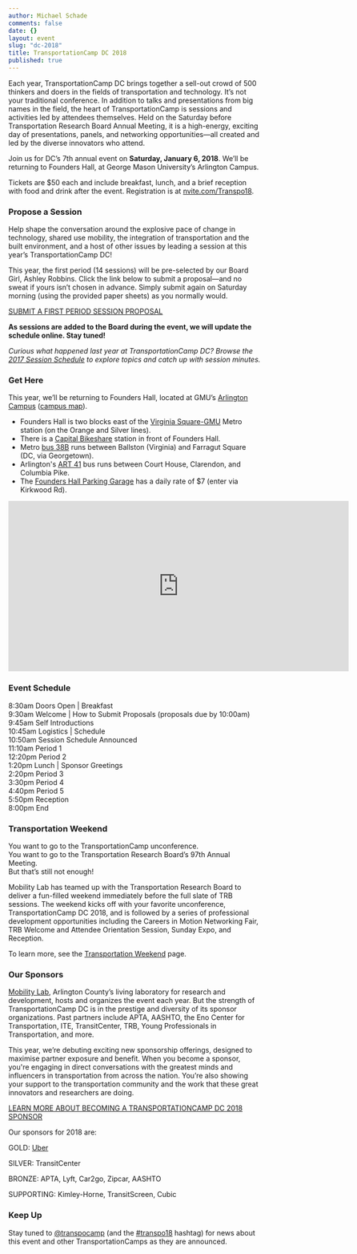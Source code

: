 ```yaml
---
author: Michael Schade
comments: false
date: {}
layout: event
slug: "dc-2018"
title: TransportationCamp DC 2018
published: true
---
```

Each year, TransportationCamp DC brings together a sell-out crowd of 500 thinkers and doers in the fields of transportation and technology. It’s not your traditional conference. In addition to talks and presentations from big names in the field, the heart of TransportationCamp is sessions and activities led by attendees themselves. Held on the Saturday before Transportation Research Board Annual Meeting, it is a high-energy, exciting day of presentations, panels, and networking opportunities—all created and led by the diverse innovators who attend.

Join us for DC’s 7th annual event on **Saturday, January 6, 2018**. We’ll be returning to Founders Hall, at George Mason University’s Arlington Campus.

Tickets are $50 each and include breakfast, lunch, and a brief reception with food and drink after the event. Registration is at [nvite.com/Transpo18](https://nvite.com/Transpo18/).

### Propose a Session
Help shape the conversation around the explosive pace of change in technology, shared use mobility, the integration of transportation and the built environment, and a host of other issues by leading a session at this year’s TransportationCamp DC!

This year, the first period (14 sessions) will be pre-selected by our Board Girl, Ashley Robbins. Click the link below to submit a proposal—and no sweat if yours isn’t chosen in advance. Simply submit again on Saturday morning (using the provided paper sheets) as you normally would.

[SUBMIT A FIRST PERIOD SESSION PROPOSAL](https://goo.gl/forms/HkWybiA4IsdPrdGO2)

**As sessions are added to the Board during the event, we will update the schedule online. Stay tuned!**

*Curious what happened last year at TransportationCamp DC? Browse the [2017 Session Schedule](http://tiny.cc/tcamp17) to explore topics and catch up with session minutes.*

### Get Here
This year, we’ll be returning to Founders Hall, located at GMU’s [Arlington Campus](http://arlington.gmu.edu/) ([campus map](http://www.gmu.edu/resources/welcome/ArlingtonMap2017.pdf)).

  * Founders Hall is two blocks east of the [Virginia Square-GMU](http://www.wmata.com/rail/station_detail.cfm?station_id=98) Metro station (on the Orange and Silver lines).
  * There is a [Capital Bikeshare](http://www.capitalbikeshare.com/) station in front of Founders Hall.
  * Metro [bus 38B](https://buseta.wmata.com/m/?q=38B) runs between Ballston (Virginia) and Farragut Square (DC, via Georgetown).
  * Arlington's [ART 41](http://www.arlingtontransit.com/pages/routes/art-41/) bus runs between Court House, Clarendon, and Columbia Pike.
  * The [Founders Hall Parking Garage](http://parking.gmu.edu/arlingtoncampusparking.html)
  has a daily rate of $7 (enter via Kirkwood Rd).

<iframe align="center" src="https://www.google.com/maps/embed?pb=!1m18!1m12!1m3!1d1552.8558231973786!2d-77.10089523808!3d38.88483864213981!2m3!1f0!2f0!3f0!3m2!1i1024!2i768!4f13.1!3m3!1m2!1s0x89b7b6828ba038d9%3A0xdc8b8bb98b169604!2sGeorge+Mason+University-Arlington+Campus!5e0!3m2!1sen!2sus!4v1412725299805" width="680" height="340" frameborder="0" style="border:0"></iframe>

### Event Schedule
 8:30am Doors Open | Breakfast<br>
 9:30am Welcome | How to Submit Proposals (proposals due by 10:00am)<br>
 9:45am Self Introductions<br>
10:45am Logistics | Schedule<br>
10:50am Session Schedule Announced<br>
11:10am Period 1<br>
12:20pm Period 2<br>
 1:20pm Lunch | Sponsor Greetings<br>
 2:20pm Period 3<br>
 3:30pm Period 4<br>
 4:40pm Period 5<br>
 5:50pm Reception<br>
 8:00pm End

### Transportation Weekend
You want to go to the TransportationCamp unconference.<br>
You want to go to the Transportation Research Board’s 97th Annual Meeting.<br>
But that’s still not enough!

Mobility Lab has teamed up with the Transportation Research Board to deliver a fun-filled weekend immediately before the full slate of TRB sessions. The weekend kicks off with your favorite unconference, TransportationCamp DC 2018, and is followed by a series of  professional development opportunities including the Careers in Motion Networking Fair, TRB Welcome and Attendee Orientation Session, Sunday Expo, and Reception.

To learn more, see the [Transportation Weekend](http://transportationcamp.org/events/dc-2018/transportationweekend.html) page.


### Our Sponsors
[Mobility Lab](http://mobilitylab.org/), Arlington County’s living laboratory for research and development, hosts and organizes the event each year. But the strength of TransportationCamp DC is in the prestige and diversity of its sponsor organizations. Past partners include APTA, AASHTO, the Eno Center for Transportation, ITE, TransitCenter, TRB, Young Professionals in Transportation, and more.

This year, we’re debuting exciting new sponsorship offerings, designed to maximise partner exposure and benefit. When you become a sponsor, you're engaging in direct conversations with the greatest minds and influencers in transportation from across the nation. You’re also showing your support to the transportation community and the work that these great innovators and researchers are doing.

[LEARN MORE ABOUT BECOMING A TRANSPORTATIONCAMP DC 2018 SPONSOR](https://drive.google.com/file/d/0B8U8mNIU_GsnLWg4b294Zk11WFk/view)

Our sponsors for 2018 are:

GOLD: [Uber](https://www.uber.com)

SILVER: TransitCenter

BRONZE: APTA, Lyft, Car2go, Zipcar, AASHTO

SUPPORTING: Kimley-Horne, TransitScreen, Cubic

### Keep Up              
Stay tuned to [@transpocamp](https://twitter.com/transpocamp) (and the [#transpo18](https://twitter.com/hashtag/transpo18) hashtag) for news about this event and other TransportationCamps as they are announced.

